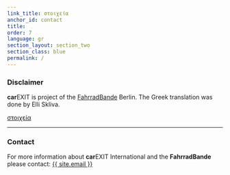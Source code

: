 ```yaml
---
link_title: στοιχεία
anchor_id: contact
title:
order: 7
language: gr
section_layout: section_two
section_class: blue
permalink: /
---
```


### Disclaimer
**car**EXIT is project of the [FahrradBande](http://mitradgelegenheit.org/) Berlin. The Greek translation was done by Elli Skliva.

[στοιχεία](impressum.html)

***

### Contact
For more information about **car**EXIT International and the **FahrradBande** please contact:
<a href="mailto:{{ site.email }}">{{ site.email }}</a>
